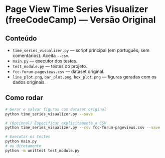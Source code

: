 # Page View Time Series Visualizer (freeCodeCamp) — Versão Original

## Conteúdo
- `time_series_visualizer.py` — script principal (em português, sem comentários). Aceita `--csv`.
- `main.py` — executor dos testes.
- `test_module.py` — testes do projeto.
- `fcc-forum-pageviews.csv` — dataset original.
- `line_plot.png`, `bar_plot.png`, `box_plot.png` — figuras geradas com os dados originais.

## Como rodar
```bash
# Gerar e salvar figuras com dataset original
python time_series_visualizer.py --save

# (Opcional) Especificar explicitamente o CSV
python time_series_visualizer.py --csv fcc-forum-pageviews.csv --save

# Executar os testes
python main.py
# ou diretamente
python -m unittest test_module.py
```
